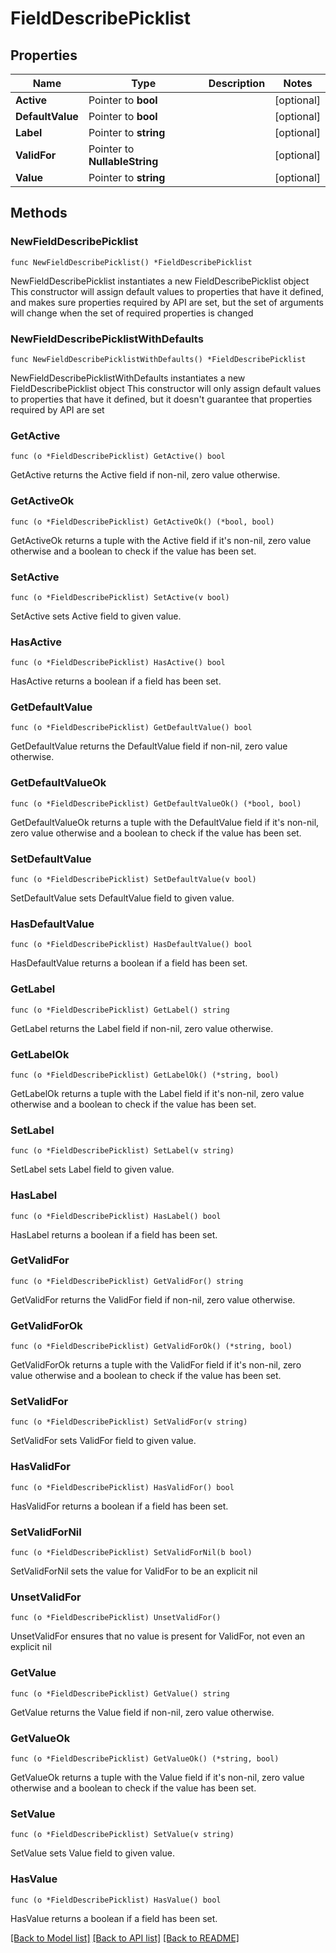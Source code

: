 # FieldDescribePicklist

## Properties

Name | Type | Description | Notes
------------ | ------------- | ------------- | -------------
**Active** | Pointer to **bool** |  | [optional] 
**DefaultValue** | Pointer to **bool** |  | [optional] 
**Label** | Pointer to **string** |  | [optional] 
**ValidFor** | Pointer to **NullableString** |  | [optional] 
**Value** | Pointer to **string** |  | [optional] 

## Methods

### NewFieldDescribePicklist

`func NewFieldDescribePicklist() *FieldDescribePicklist`

NewFieldDescribePicklist instantiates a new FieldDescribePicklist object
This constructor will assign default values to properties that have it defined,
and makes sure properties required by API are set, but the set of arguments
will change when the set of required properties is changed

### NewFieldDescribePicklistWithDefaults

`func NewFieldDescribePicklistWithDefaults() *FieldDescribePicklist`

NewFieldDescribePicklistWithDefaults instantiates a new FieldDescribePicklist object
This constructor will only assign default values to properties that have it defined,
but it doesn't guarantee that properties required by API are set

### GetActive

`func (o *FieldDescribePicklist) GetActive() bool`

GetActive returns the Active field if non-nil, zero value otherwise.

### GetActiveOk

`func (o *FieldDescribePicklist) GetActiveOk() (*bool, bool)`

GetActiveOk returns a tuple with the Active field if it's non-nil, zero value otherwise
and a boolean to check if the value has been set.

### SetActive

`func (o *FieldDescribePicklist) SetActive(v bool)`

SetActive sets Active field to given value.

### HasActive

`func (o *FieldDescribePicklist) HasActive() bool`

HasActive returns a boolean if a field has been set.

### GetDefaultValue

`func (o *FieldDescribePicklist) GetDefaultValue() bool`

GetDefaultValue returns the DefaultValue field if non-nil, zero value otherwise.

### GetDefaultValueOk

`func (o *FieldDescribePicklist) GetDefaultValueOk() (*bool, bool)`

GetDefaultValueOk returns a tuple with the DefaultValue field if it's non-nil, zero value otherwise
and a boolean to check if the value has been set.

### SetDefaultValue

`func (o *FieldDescribePicklist) SetDefaultValue(v bool)`

SetDefaultValue sets DefaultValue field to given value.

### HasDefaultValue

`func (o *FieldDescribePicklist) HasDefaultValue() bool`

HasDefaultValue returns a boolean if a field has been set.

### GetLabel

`func (o *FieldDescribePicklist) GetLabel() string`

GetLabel returns the Label field if non-nil, zero value otherwise.

### GetLabelOk

`func (o *FieldDescribePicklist) GetLabelOk() (*string, bool)`

GetLabelOk returns a tuple with the Label field if it's non-nil, zero value otherwise
and a boolean to check if the value has been set.

### SetLabel

`func (o *FieldDescribePicklist) SetLabel(v string)`

SetLabel sets Label field to given value.

### HasLabel

`func (o *FieldDescribePicklist) HasLabel() bool`

HasLabel returns a boolean if a field has been set.

### GetValidFor

`func (o *FieldDescribePicklist) GetValidFor() string`

GetValidFor returns the ValidFor field if non-nil, zero value otherwise.

### GetValidForOk

`func (o *FieldDescribePicklist) GetValidForOk() (*string, bool)`

GetValidForOk returns a tuple with the ValidFor field if it's non-nil, zero value otherwise
and a boolean to check if the value has been set.

### SetValidFor

`func (o *FieldDescribePicklist) SetValidFor(v string)`

SetValidFor sets ValidFor field to given value.

### HasValidFor

`func (o *FieldDescribePicklist) HasValidFor() bool`

HasValidFor returns a boolean if a field has been set.

### SetValidForNil

`func (o *FieldDescribePicklist) SetValidForNil(b bool)`

 SetValidForNil sets the value for ValidFor to be an explicit nil

### UnsetValidFor
`func (o *FieldDescribePicklist) UnsetValidFor()`

UnsetValidFor ensures that no value is present for ValidFor, not even an explicit nil
### GetValue

`func (o *FieldDescribePicklist) GetValue() string`

GetValue returns the Value field if non-nil, zero value otherwise.

### GetValueOk

`func (o *FieldDescribePicklist) GetValueOk() (*string, bool)`

GetValueOk returns a tuple with the Value field if it's non-nil, zero value otherwise
and a boolean to check if the value has been set.

### SetValue

`func (o *FieldDescribePicklist) SetValue(v string)`

SetValue sets Value field to given value.

### HasValue

`func (o *FieldDescribePicklist) HasValue() bool`

HasValue returns a boolean if a field has been set.


[[Back to Model list]](../README.md#documentation-for-models) [[Back to API list]](../README.md#documentation-for-api-endpoints) [[Back to README]](../README.md)


